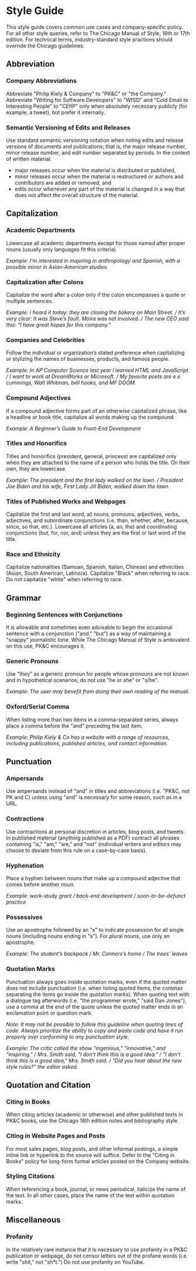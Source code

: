 # Style Guide

This style guide covers common use cases and company-specific policy. For all other style queries, refer to The Chicago Manual of Style, 16th or 17th edition. For technical terms, industry-standard style practices should override the Chicago guidelines.

## Abbreviation

### Company Abbreviations

Abbreviate "Philip Kiely & Company" to "PK&C" or "the Company." Abbreviate "Writing for Software Developers" to "WfSD" and "Cold Email to Interesting People" to "CEfIP" only when absolutely necessary publicly (for example, a tweet), but prefer it internally.

### Semantic Versioning of Edits and Releases

Use standard semantic versioning notation when noting edits and release versions of documents and publications; that is, the major release number, minor release number, and edit number separated by periods. In the context of written material:

* major releases occur when the material is distributed or published,
* minor releases occur when the material is restructured or authors and contributors are added or removed, and
* edits occur whenever any part of the material is changed in a way that does not affect the overall structure of the material.

## Capitalization

### Academic Departments

Lowercase all academic departments except for those named after proper nouns (usually only languages fit this criteria)

*Example: I’m interested in majoring in anthropology and Spanish, with a possible minor in Asian-American studies.*

### Capitalization after Colons

Capitalize the word after a colon only if the colon encompasses a quote or multiple sentences.

*Example: I heard it today: they are closing the bakery on Main Street. / It’s very clear: It was Steve’s fault. Moira was not involved. / The new CEO said this: "I have great hopes for this company."*

### Companies and Celebrities

Follow the individual or organization’s stated preference when capitalizing or stylizing the names of businesses, products, and famous people.

*Example: In AP Computer Science last year I learned HTML and JavaScript. / I want to work at DreamWorks or Microsoft. / My favorite poets are e e cummings, Walt Whitman, bell hooks, and MF DOOM.*

### Compound Adjectives

If a compound adjective forms part of an otherwise capitalized phrase, like a headline or book title, capitalize all words making up the compound.

*Example: A Beginner’s Guide to Front-End Development*

### Titles and Honorifics

Titles and honorifics (president, general, princess) are capitalized only when they are attached to the name of a person who holds the title. On their own, they are lowercase.

*Example: The president and the first lady walked on the lawn. / President Joe Biden and his wife, First Lady Jill Biden, walked down the lawn.*

### Titles of Published Works and Webpages

Capitalize the first and last word, all nouns, pronouns, adjectives, verbs, adjectives, and subordinate conjunctions (i.e. than, whether, after, because, since, so that, etc.). Lowercase all articles (a, an, the) and coordinating conjunctions (but, for, nor, and) unless they are the first or last word of the title.

### Race and Ethnicity

Capitalize nationalities (Samoan, Spanish, Italian, Chinese) and ethnicities (Asian, South American, Latino/a). Capitalize "Black" when referring to race. Do not capitalize "white" when referring to race.

## Grammar

### Beginning Sentences with Conjunctions

It is allowable and sometimes even advisable to begin the occasional sentence with a conjunction ("and," "but") as a way of maintaining a "snappy" journalistic tone. While The Chicago Manual of Style is ambivalent on this use, PK&C encourages it.

### Generic Pronouns

Use "they" as a generic pronoun for people whose pronouns are not known and in hypothetical scenarios; do not use "he or she" or "s/he".

*Example: The user may benefit from doing their own reading of the manual.*

### Oxford/Serial Comma

When listing more than two items in a comma-separated series, always place a comma before the "and" preceding the last item.

*Example: Philip Kiely & Co has a website with a range of resources, including publications, published articles, and contact information.*

## Punctuation

### Ampersands

Use ampersands instead of "and" in titles and abbreviations (i.e. "PK&C, not PK and C) unless using "and" is necessary for some reason, such as in a URL.

### Contractions

Use contractions at personal discretion in articles, blog posts, and tweets. In published material (anything published as a PDF) contract all phrases containing "is," "am," "are," and "not" (individual writers and editors may choose to deviate from this rule on a case-by-case basis).

### Hyphenation

Place a hyphen between nouns that make up a compound adjective that comes before another noun.

*Example: work-study grant / back-end development / soon-to-be-defunct practice*

### Possessives

Use an apostrophe followed by an "s" to indicate possession for all single nouns (including nouns ending in "s"). For plural nouns, use only an apostrophe.

*Example: The student’s backpack / Mr. Connors’s home / The trees’ leaves*

### Quotation Marks

Punctuation always goes inside quotation marks, even if the quoted matter does not include punctuation (i.e. when listing quoted items, the commas separating the items go inside the quotation marks). When quoting text with a dialogue tag afterwords (i.e. "the programmer wrote," "said Dan Jones"), use a comma at the end of the quote unless the quoted matter ends in an exclamation point or question mark. 

*Note: It may not be possible to follow this guideline when quoting lines of code. Always prioritize the ability to copy and paste code and have it run properly over conforming to any punctuation style.*

*Example: The critic called the show "ingenious," "innovative," and "inspiring." / Mrs. Smith said, "I don’t think this is a good idea." / "I don’t think this is a good idea," Mrs. Smith said. / "Did you hear about the new style rules?" the editor asked.*

## Quotation and Citation

### Citing in Books

When citing articles (academic or otherwise) and other published texts in PK&C books, use the Chicago 16th edition notes and bibliography style.

### Citing in Website Pages and Posts

For most sales pages, blog posts, and other informal postings, a simple inline link or hyperlink to the source will suffice. Defer to the "Citing in Books" policy for long-form formal articles posted on the Company website.

### Styling Citations

When referencing a book, journal, or news periodical, italicize the name of the text. In all other cases, place the name of the text within quotation marks.

## Miscellaneous

### Profanity

In the relatively rare instance that it is necessary to use profanity in a PK&C publication or webpage, do not censor letters out of the profane words (i.e. write "shit," not "sh*t.") Do not use profanity on YouTube.